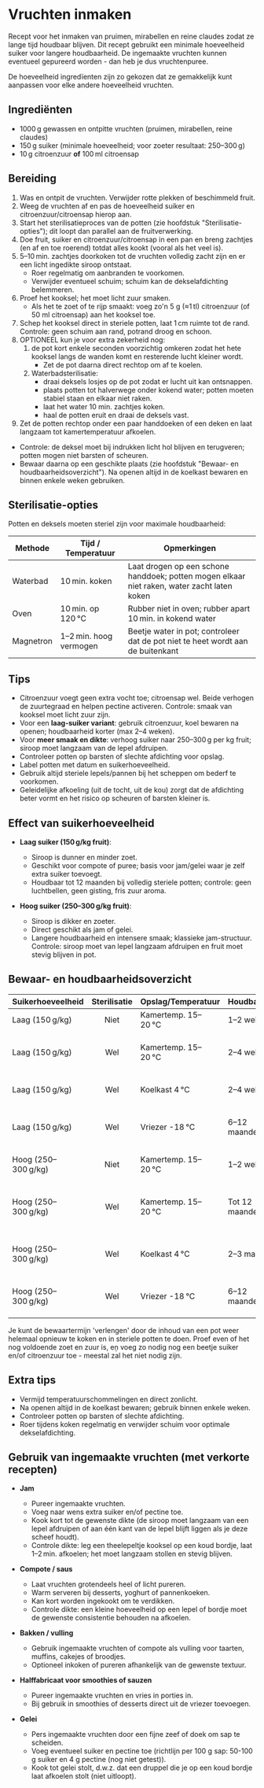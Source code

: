 # Vruchten inmaken

Recept voor het inmaken van pruimen, mirabellen en reine claudes zodat ze lange tijd houdbaar blijven.
Dit recept gebruikt een minimale hoeveelheid suiker voor langere houdbaarheid.
De ingemaakte vruchten kunnen eventueel gepureerd worden - dan heb je dus vruchtenpuree.

De hoeveelheid ingredïenten zijn zo gekozen dat ze gemakkelijk kunt aanpassen voor elke andere hoeveelheid vruchten.

## Ingrediënten

- 1000 g gewassen en ontpitte vruchten (pruimen, mirabellen, reine claudes)
- 150 g suiker (minimale hoeveelheid; voor zoeter resultaat: 250–300 g)
- 10 g citroenzuur **of** 100 ml citroensap

## Bereiding

1. Was en ontpit de vruchten. Verwijder rotte plekken of beschimmeld fruit.
2. Weeg de vruchten af en pas de hoeveelheid suiker en citroenzuur/citroensap hierop aan.
3. Start het sterilisatieproces van de potten (zie hoofdstuk "Sterilisatie-opties"); dit loopt dan parallel aan de fruitverwerking.
4. Doe fruit, suiker en citroenzuur/citroensap in een pan en breng zachtjes (en af en toe roerend) totdat alles kookt (vooral als het veel is).
5. 5–10 min. zachtjes doorkoken tot de vruchten volledig zacht zijn en er een licht ingedikte siroop ontstaat.
   - Roer regelmatig om aanbranden te voorkomen.
   - Verwijder eventueel schuim; schuim kan de dekselafdichting belemmeren.
6. Proef het kooksel; het moet licht zuur smaken.
   - Als het te zoet of te rijp smaakt: voeg zo'n 5 g (≈1 tl) citroenzuur (of 50 ml citroensap) aan het kooksel toe.
7. Schep het kooksel direct in steriele potten, laat 1 cm ruimte tot de rand. Controle: geen schuim aan rand, potrand droog en schoon.
8. OPTIONEEL kun je voor extra zekerheid nog:
   1. de pot kort enkele seconden voorzichtig omkeren zodat het hete kooksel langs de wanden komt en resterende lucht kleiner wordt.
      - Zet de pot daarna direct rechtop om af te koelen.
   2. Waterbadsterilisatie:
      - draai deksels losjes op de pot zodat er lucht uit kan ontsnappen.
      - plaats potten tot halverwege onder kokend water; potten moeten stabiel staan en elkaar niet raken.
      - laat het water 10 min. zachtjes koken.
      - haal de potten eruit en draai de deksels vast.
9. Zet de potten rechtop onder een paar handdoeken of een deken en laat langzaam tot kamertemperatuur afkoelen.
  - Controle: de deksel moet bij indrukken licht hol blijven en terugveren; potten mogen niet barsten of scheuren.
  - Bewaar daarna op een geschikte plaats (zie hoofdstuk "Bewaar- en houdbaarheidsoverzicht"). Na openen altijd in de koelkast bewaren en binnen enkele weken gebruiken.

## Sterilisatie-opties

Potten en deksels moeten steriel zijn voor maximale houdbaarheid:

| Methode   | Tijd / Temperatuur     | Opmerkingen |
| --------- | ------------------     | ----------- |
| Waterbad  | 10 min. koken          | Laat drogen op een schone handdoek; potten mogen elkaar niet raken, water zacht laten koken |
| Oven      | 10 min. op 120 °C      | Rubber niet in oven; rubber apart 10 min. in kokend water |
| Magnetron | 1–2 min. hoog vermogen | Beetje water in pot; controleer dat de pot niet te heet wordt aan de buitenkant |

## Tips

- Citroenzuur voegt geen extra vocht toe; citroensap wel. Beide verhogen de zuurtegraad en helpen pectine activeren. Controle: smaak van kooksel moet licht zuur zijn.
- Voor een **laag-suiker variant**: gebruik citroenzuur, koel bewaren na openen; houdbaarheid korter (max 2–4 weken).
- Voor **meer smaak en dikte**: verhoog suiker naar 250–300 g per kg fruit; siroop moet langzaam van de lepel afdruipen.
- Controleer potten op barsten of slechte afdichting voor opslag.
- Label potten met datum en suikerhoeveelheid.
- Gebruik altijd steriele lepels/pannen bij het scheppen om bederf te voorkomen.
- Geleidelijke afkoeling (uit de tocht, uit de kou) zorgt dat de afdichting beter vormt en het risico op scheuren of barsten kleiner is.

## Effect van suikerhoeveelheid

- **Laag suiker (150 g/kg fruit)**:
  - Siroop is dunner en minder zoet.
  - Geschikt voor compote of puree; basis voor jam/gelei waar je zelf extra suiker toevoegt.
  - Houdbaar tot 12 maanden bij volledig steriele potten; controle: geen luchtbellen, geen gisting, fris zuur aroma.

- **Hoog suiker (250–300 g/kg fruit)**:
  - Siroop is dikker en zoeter.
  - Direct geschikt als jam of gelei.
  - Langere houdbaarheid en intensere smaak; klassieke jam-structuur. Controle: siroop moet van lepel langzaam afdruipen en fruit moet stevig blijven in pot.

## Bewaar- en houdbaarheidsoverzicht

| Suikerhoeveelheid   | Sterilisatie | Opslag/Temperatuur  | Houdbaarheid   | Opmerkingen |
| -----------------   | :----------: | ------------------- | ------------   | ----------- |
| Laag (150 g/kg)     | Niet         | Kamertemp. 15–20 °C | 1–2 weken      | Alleen voor kort gebruik |
| Laag (150 g/kg)     | Wel          | Kamertemp. 15–20 °C | 2–4 weken      | Kortere houdbaarheid dan hoog suiker |
| Laag (150 g/kg)     | Wel          | Koelkast 4 °C       | 2–4 weken      | Na openen, gebruik steriele lepel |
| Laag (150 g/kg)     | Wel          | Vriezer -18 °C      | 6–12 maanden   | Textuur kan iets zachter worden na ontdooien |
| Hoog (250–300 g/kg) | Niet         | Kamertemp. 15–20 °C | 1–2 weken      | Onveilig zonder sterilisatie |
| Hoog (250–300 g/kg) | Wel          | Kamertemp. 15–20 °C | Tot 12 maanden | Klassieke jam-structuur, volledig steriel nodig |
| Hoog (250–300 g/kg) | Wel          | Koelkast 4 °C       | 2–3 maanden    | Voor extra zekerheid of geopende potten |
| Hoog (250–300 g/kg) | Wel          | Vriezer -18 °C      | 6–12 maanden   | Textuur kan iets zachter worden na ontdooien

Je kunt de bewaartermijn 'verlengen' door de inhoud van een pot weer helemaal opnieuw te koken en in steriele potten te doen.
Proef even of het nog voldoende zoet en zuur is, eņ voeg zo nodig nog een beetje suiker en/of citroenzuur toe - meestal zal het niet nodig zijn.

## Extra tips

- Vermijd temperatuurschommelingen en direct zonlicht.
- Na openen altijd in de koelkast bewaren; gebruik binnen enkele weken.
- Controleer potten op barsten of slechte afdichting.
- Roer tijdens koken regelmatig en verwijder schuim voor optimale dekselafdichting.

## Gebruik van ingemaakte vruchten (met verkorte recepten)

- **Jam**
  - Pureer ingemaakte vruchten.
  - Voeg naar wens extra suiker en/of pectine toe.
  - Kook kort tot de gewenste dikte (de siroop moet langzaam van een lepel afdruipen of aan één kant van de lepel blijft liggen als je deze scheef houdt).
  - Controle dikte: leg een theelepeltje kooksel op een koud bordje, laat 1–2 min. afkoelen; het moet langzaam stollen en stevig blijven.

- **Compote / saus**
  - Laat vruchten grotendeels heel of licht pureren.
  - Warm serveren bij desserts, yoghurt of pannenkoeken.
  - Kan kort worden ingekookt om te verdikken.
  - Controle dikte: een kleine hoeveelheid op een lepel of bordje moet de gewenste consistentie behouden na afkoelen.

- **Bakken / vulling**
  - Gebruik ingemaakte vruchten of compote als vulling voor taarten, muffins, cakejes of broodjes.
  - Optioneel inkoken of pureren afhankelijk van de gewenste textuur.

- **Halffabricaat voor smoothies of sauzen**
  - Pureer ingemaakte vruchten en vries in porties in.
  - Bij gebruik in smoothies of desserts direct uit de vriezer toevoegen.

- **Gelei**
  - Pers ingemaakte vruchten door een fijne zeef of doek om sap te scheiden.
  - Voeg eventueel suiker en pectine toe (richtlijn per 100 g sap: 50-100 g suiker en 4 g pectine (nog niet getest)).
  - Kook tot gelei stolt, d.w.z. dat een druppel die je op een koud bordje laat afkoelen stolt (niet uitloopt).
